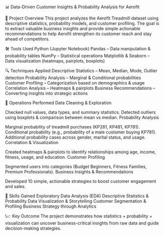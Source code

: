 📊 Data-Driven Customer Insights & Probability Analysis for Aerofit

📌 Project Overview
This project analyzes the Aerofit Treadmill dataset using descriptive statistics, probability models, and customer profiling.
The goal is to extract valuable business insights and provide simple actionable recommendations to help Aerofit strengthen its customer reach and stay ahead of competitors.

🛠️ Tools Used
Python (Jupyter Notebook)
Pandas – Data manipulation & probability tables
NumPy – Statistical operations
Matplotlib & Seaborn – Data visualization (heatmaps, pairplots, boxplots)

🔍 Techniques Applied
Descriptive Statistics – Mean, Median, Mode, Outlier detection
Probability Analysis – Marginal & Conditional probabilities
Customer Profiling – Categorization based on demographics & usage
Correlation Analysis – Heatmaps & pairplots
Business Recommendations – Converting insights into strategic actions

🎯 Operations Performed
Data Cleaning & Exploration

Checked null values, data types, and summary statistics.
Detected outliers using boxplots & comparison between mean vs median.
Probability Analysis

Marginal probability of treadmill purchases (KP281, KP481, KP781).
Conditional probability (e.g., probability of a male customer buying KP781).
Additional probability cases across gender, marital status, and usage.
Correlation & Visualization

Created heatmaps & pairplots to identify relationships among age, income, fitness, usage, and education.
Customer Profiling

Segmented users into categories (Budget Beginners, Fitness Families, Premium Professionals).
Business Insights & Recommendations

Developed 10 simple, actionable strategies to boost customer engagement and sales.

🧠 Skills Gained
Exploratory Data Analysis (EDA)
Descriptive Statistics & Probability
Data Visualization & Storytelling
Customer Segmentation & Profiling
Business Strategy through Analytics

\📈 Key Outcome
The project demonstrates how statistics + probability + visualization can uncover business-critical insights from raw data and guide decision-making strategies.

